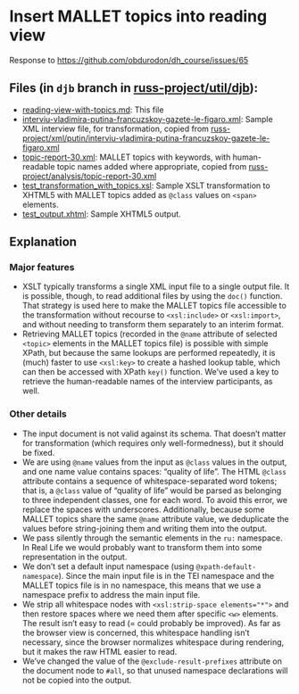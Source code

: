 # Insert MALLET topics into reading view

Response to <https://github.com/obdurodon/dh_course/issues/65>

## Files (in `djb` branch in [russ-project/util/djb](..)):

* [reading-view-with-topics.md](reading-view-with-topics.md): This file
* [interviu-vladimira-putina-francuzskoy-gazete-le-figaro.xml](interviu-vladimira-putina-francuzskoy-gazete-le-figaro.xml): Sample XML interview file, for transformation, copied from [russ-project/xml/putin/interviu-vladimira-putina-francuzskoy-gazete-le-figaro.xml](../../xml/putin/interviu-vladimira-putina-francuzskoy-gazete-le-figaro.xml)
* [topic-report-30.xml](topic-report-30.xml): MALLET topics with keywords, with human-readable topic names added where appropriate, copied from [russ-project/analysis/topic-report-30.xml](../../analysis/topic-report-30.xml)
* [test\_transformation\_with\_topics.xsl](test_transformation_with_topics.xsl): Sample XSLT transformation to XHTML5 with MALLET topics added as `@class` values on `<span>` elements.
* [test_output.xhtml](test_output.xhtml): Sample XHTML5 output.

## Explanation

### Major features

* XSLT typically transforms a single XML input file to a single output file. It is possible, though, to read additional files by using the `doc()` function. That strategy is used here to make the MALLET topics file accessible to the transformation without recourse to `<xsl:include>` or `<xsl:import>`, and without needing to transform them separately to an interim format.
* Retrieving MALLET topics (recorded in the `@name` attribute of selected `<topic>` elements in the MALLET topics file) is possible with simple XPath, but because the same lookups are performed repeatedly, it is (much) faster to use `<xsl:key>` to create a hashed lookup table, which can then be accessed with XPath `key()` function. We’ve used a key to retrieve the human-readable names of the interview participants, as well.

### Other details

* The input document is not valid against its schema. That doesn’t matter for transformation (which requires only well-formedness), but it should be fixed.
* We are using `@name` values from the input as `@class` values in the output, and one name value contains spaces: “quality of life”. The HTML `@class` attribute contains a sequence of whitespace-separated word tokens; that is, a `@class` value of “quality of life” would be parsed as belonging to three independent classes, one for each word. To avoid this error, we replace the spaces with underscores. Additionally, because some MALLET topics share the same `@name` attribute value, we deduplicate the values before string-joining them and writing them into the output.
* We pass silently through the semantic elements in the `ru:` namespace. In Real Life we would probably want to transform them into some representation in the output.
* We don’t set a default input namespace (using `@xpath-default-namespace`). Since the main input file is in the TEI namespace and the MALLET topics file is in no namespace, this means that we use a namespace prefix to address the main input file.
* We strip all whitespace nodes with `<xsl:strip-space elements="*">` and then restore spaces where we need them after specific `<w>` elements. The result isn’t easy to read (= could probably be improved). As far as the browser view is concerned, this whitespace handling isn’t necessary, since the browser normalizes whitespace during rendering, but it makes the raw HTML easier to read.
* We’ve changed the value of the `@exclude-result-prefixes` attribute on the document node to `#all`, so that unused namespace declarations will not be copied into the output.